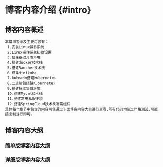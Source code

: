 <Banner localtion="/banner/particles/particles.html"/>

# 博客内容介绍 {#intro}
## 博客内容概述
    本篇博客涉及主要内容有：
     1.安装Linux操作系统
     2.Linux操作系统初始设置
     3.搭建基础开发环境
     4.搭建docker技术栈
     5.搭建Rancher技术栈
     6.搭建Minikube
     7.kubeadm搭建Kubernetes
     8.二进制包搭建Kubernetes
     9.搭建持续集成环境
     10.搭建Mycat技术栈
     11.搭建常用私服环境
     12.搭建SpringCloud技术栈所需组件
	具体每个章节中包含的内容可使通过下面博客内容大纲进行查看,所有代码均经过严格测试,可直接复制运行即可。
## 博客内容大纲

###	<a href="/enhance/markmap/environment/centos/centos7/centos7-outline2.html" target="_blank">简单版博客内容大纲</a>
<!--最深展示二级标题内容-->
<Markmap localtion="/enhance/markmap/environment/centos/centos7/centos7-outline2.html" height="500rem"/>

>
<!--最深展示五级标题内容-->
###	<a href="/enhance/markmap/environment/centos/centos7/centos7-outline3.html" target="_blank">详细版博客内容大纲</a>
<Markmap localtion="/enhance/markmap/environment/centos/centos7/centos7-outline3.html" height="600rem"/>

>

